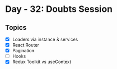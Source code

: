 # Day - 32: Doubts Session

## Topics

- [x] Loaders via instance & services
- [x] React Router
- [x] Pagination
- [ ] Hooks
- [x] Redux Toolkit vs useContext

